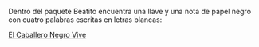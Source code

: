 Dentro del paquete Beatito encuentra una llave y una nota de papel negro con
cuatro palabras escritas en letras blancas:

[El Caballero Negro Vive](caballero/caballero.md)
